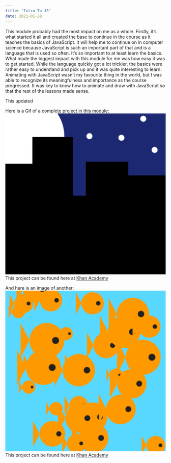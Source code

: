 ```yaml
---
title: "Intro To JS"
date: 2021-01-28
---
```

This module probably had the most impact on me as a whole. Firstly, it’s what started it all and created the base to continue in the course as it teaches the basics of JavaScript. It will help me to continue on in computer science because JavaScript is such an important part of that and is a language that is used so often. It’s so important to at least learn the basics. What made the biggest impact with this module for me was how easy it was to get started. While the language quickly got a lot trickier, the basics were rather easy to understand and pick up and it was quite interesting to learn. Animating with JavaScript wasn’t my favourite thing in the world, but I was able to recognize its meaningfulness and importance as the course progressed. It was key to know how to animate and draw with JavaScript so that the rest of the lessons made sense.

This updated

Here is a Gif of a complete project in this module:  
![Gif of the shooting star project](/assets/images/intro-to-js.gif)  
This project can be found here at <a href="https://www.khanacademy.org/computer-programming/spin-off-of-project-shooting-star/5712869529960448">Khan Academy</a>  

And here is an image of another:  
<img src="https://raw.githubusercontent.com/lydiaroy/portfolio/master/assets/images/intro-to-js.png" alt="Image of the Fish Tank project.">  
This project can be found here at <a href="https://www.khanacademy.org/computer-programming/spin-off-of-project-fish-tank/6725275719516160">Khan Academy</a>

